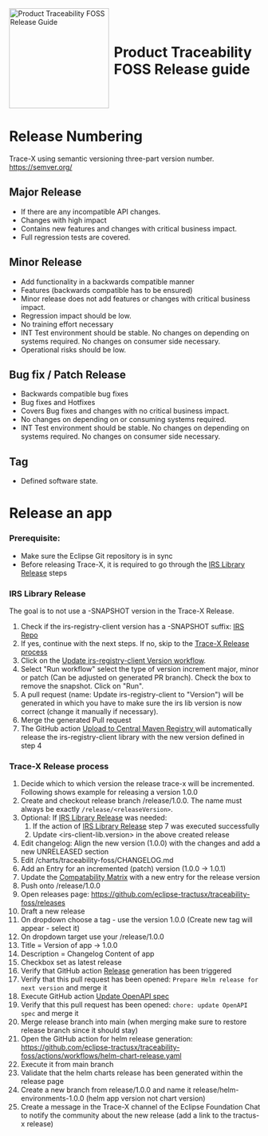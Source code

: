 <div style="display: flex; align-items: center;justify-content: center;align-content: center;">
   <img src="https://raw.githubusercontent.com/eclipse-tractusx/traceability-foss/main/docs/trace-x-logo.svg" alt="Product Traceability FOSS Release Guide" style="width:200px;"/>
   <h1 style="margin: 10px 0 0 10px">Product Traceability FOSS Release guide</h1>
</div>

# Release Numbering

Trace-X using semantic versioning three-part version number. https://semver.org/

## Major Release

* If there are any incompatible API changes.
* Changes with high impact
* Contains new features and changes with critical business impact.
* Full regression tests are covered.

## Minor Release

* Add functionality in a backwards compatible manner
* Features (backwards compatible has to be ensured)
* Minor release does not add features or changes with critical business impact.
* Regression impact should be low.
* No training effort necessary
* INT Test environment should be stable. No changes on depending on systems required. No changes on consumer side necessary.
* Operational risks should be low.

## Bug fix / Patch Release

* Backwards compatible bug fixes
* Bug fixes and Hotfixes
* Covers Bug fixes and changes with no critical business impact.
* No changes on depending on or consuming systems required.
* INT Test environment should be stable. No changes on depending on systems required. No changes on consumer side necessary.

## Tag

* Defined software state.

# Release an app

### Prerequisite:

- Make sure the Eclipse Git repository is in sync
- Before releasing Trace-X, it is required to go through the [IRS Library Release](#irs-library-release) steps

### IRS Library Release

The goal is to not use a -SNAPSHOT version in the Trace-X Release.

1) Check if the irs-registry-client version has a -SNAPSHOT suffix:  [IRS Repo](https://github.com/eclipse-tractusx/item-relationship-service/blob/f731e2e7403b738d516a7a25b19c756cc32b04f3/pom.xml#L76)
2) If yes, continue with the next steps. If no, skip to the [Trace-X Release process](#trace-x-release-process)
3) Click on the [Update irs-registry-client Version workflow](https://github.com/eclipse-tractusx/item-relationship-service/actions/workflows/update-registry-library.yaml).
4) Select "Run workflow" select the type of version increment major, minor or patch (Can be adjusted on generated PR branch). Check the box to remove the snapshot. Click on "Run".
5) A pull request (name: Update irs-registry-client to "Version") will be generated in which you have to make sure the irs lib version is now correct (change it manually if necessary).
6) Merge the generated Pull request
7) The GitHub action [Upload to Central Maven Registry ](https://github.com/eclipse-tractusx/item-relationship-service/actions/workflows/maven-deploy.yaml) will automatically release the irs-registry-client library with the new version defined in step 4

### Trace-X Release process

1) Decide which to which version the release trace-x will be incremented. Following shows example for releasing a version 1.0.0
2) Create and checkout release branch /release/1.0.0. The name must always be exactly `/release/<releaseVersion>`.
3) Optional: If [IRS Library Release](#irs-library-release) was needed:
    1) If the action of [IRS Library Release](#irs-library-release) step 7 was executed successfully
    2) Update <irs-client-lib.version> in the above created release
4) Edit changelog: Align the new version (1.0.0) with the changes and add a new UNRELEASED section
5) Edit /charts/traceability-foss/CHANGELOG.md
6) Add an Entry for an incremented (patch) version (1.0.0 -> 1.0.1)
7) Update the [Compatability Matrix](https://github.com/eclipse-tractusx/traceability-foss/blob/main/COMPATIBILITY_MATRIX.md) with a new entry for the release version
8) Push onto /release/1.0.0
9) Open releases page: https://github.com/eclipse-tractusx/traceability-foss/releases
10) Draft a new release
11) On dropdown choose a tag - use the version 1.0.0 (Create new tag will appear - select it)
12) On dropdown target use your /release/1.0.0
13) Title = Version of app -> 1.0.0
14) Description = Changelog Content of app
15) Checkbox set as latest release
16) Verify that GitHub action [Release](https://github.com/eclipse-tractusx/traceability-foss/actions/workflows/release.yaml) generation has been triggered
17) Verify that this pull request has been opened: `Prepare Helm release for next version` and merge it
18) Execute GitHub action [Update OpenAPI spec](https://github.com/eclipse-tractusx/traceability-foss/actions/workflows/update-openapi-spec.yml)
19) Verify that this pull request has been opened: `chore: update OpenAPI spec` and merge it
20) Merge release branch into main (when merging make sure to restore release branch since it should stay)
21) Open the GitHub action for helm release generation: https://github.com/eclipse-tractusx/traceability-foss/actions/workflows/helm-chart-release.yaml
22) Execute it from main branch
23) Validate that the helm charts release has been generated within the release page
24) Create a new branch from release/1.0.0 and name it release/helm-environments-1.0.0 (helm app version not chart version)
25) Create a message in the Trace-X channel of the Eclipse Foundation Chat to notify the community about the new release (add a link to the tractus-x release)
